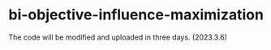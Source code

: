# bi-objective-influence-maximization

The code will be modified and uploaded in three days. (2023.3.6)
